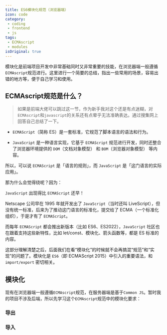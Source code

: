 ```yaml
---
title: ES6模块化规范（浏览器端）
icon: code
category:
 - coding
 - frontend
 - js
tags:
 - ECMAscript
 - modules
isOriginal: true
---
```


模块化是前端项目开发中非常基础同时又非常重要的技能，在浏览器端一般遵循`ECMAscript`规范进行。这里进行一个简要的总结，指出一些常用的场景，容易出错的地方等，便于自己学习和使用。

<!-- more -->

## ECMAscript规范是什么？

> 如果是前端大佬可以跳过这一节，作为新手我对这个还是有点迷糊，对`ECMAscript`和`javascript`的关系还有点晕乎无法准确表达。通过搜集网上回答自己总结了一下。

- `ECMAScript`（简称 ES）是一套标准，它规范了脚本语言的语法和行为。

- `JavaScript` 是一种语言实现，它基于 `ECMAScript` 规范进行开发，同时还整合了浏览器环境提供的 `DOM`（文档对象模型） 和 `BOM`（浏览器对象模型） 等内容。

所以，可以说 `ECMAScript` 是「语言的规则」，而 `JavaScript` 是「这门语言的实际应用」。


那为什么会觉得绕呢？因为：

`JavaScript` 出现得比 `ECMAScript` 还早！

Netscape 公司早在 1995 年就开发出了 `JavaScript`（当时还叫 LiveScript），但没有统一标准，后来为了推动这门语言的标准化，提交给了 ECMA（一个标准化组织），于是才有了 `ECMAScript`。

而每年 `ECMAScript` 都会推出新版本（比如 ES6、ES2022），`JavaScript` 社区也在跟着支持这些新特性，比如 let/const、模块化、箭头函数等，都是 ES 标准的内容。

这部分理解清楚之后，后面我们在看“模块化”的时候就不会再搞混“规范”和“实现”的问题了。模块化是 `ES6`（即 ECMAScript 2015）中引入的重要语法，和 `import/export` 密切相关。


## 模块化

现有在浏览器端一般遵循`ECMAscript`规范，在服务器端是基于`Common JS`。暂时我的项目不涉及后端，所以先学习这个`ECMAscript`规范中的模块化要求：

### 导出

### 导入